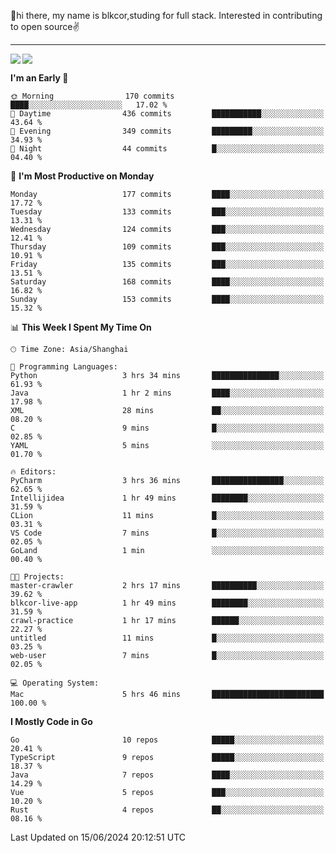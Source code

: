 👋hi there, my name is blkcor,studing for full stack.
Interested in contributing to open source✌️

<hr/>

![](https://github-readme-stats.vercel.app/api?username=blkcor)
<a href="https://github.com/blkcor/github-readme-stats">
    <img align="left" src="https://github-readme-stats.vercel.app/api/top-langs/?username=blkcor&hide=jupyter%20notebook,shaderlab,tex,c%23&langs_count=9" />
</a>


<!--START_SECTION:waka-->
**I'm an Early 🐤** 

```text
🌞 Morning                170 commits         ████░░░░░░░░░░░░░░░░░░░░░   17.02 % 
🌆 Daytime                436 commits         ███████████░░░░░░░░░░░░░░   43.64 % 
🌃 Evening                349 commits         █████████░░░░░░░░░░░░░░░░   34.93 % 
🌙 Night                  44 commits          █░░░░░░░░░░░░░░░░░░░░░░░░   04.40 % 
```
📅 **I'm Most Productive on Monday** 

```text
Monday                   177 commits         ████░░░░░░░░░░░░░░░░░░░░░   17.72 % 
Tuesday                  133 commits         ███░░░░░░░░░░░░░░░░░░░░░░   13.31 % 
Wednesday                124 commits         ███░░░░░░░░░░░░░░░░░░░░░░   12.41 % 
Thursday                 109 commits         ███░░░░░░░░░░░░░░░░░░░░░░   10.91 % 
Friday                   135 commits         ███░░░░░░░░░░░░░░░░░░░░░░   13.51 % 
Saturday                 168 commits         ████░░░░░░░░░░░░░░░░░░░░░   16.82 % 
Sunday                   153 commits         ████░░░░░░░░░░░░░░░░░░░░░   15.32 % 
```


📊 **This Week I Spent My Time On** 

```text
🕑︎ Time Zone: Asia/Shanghai

💬 Programming Languages: 
Python                   3 hrs 34 mins       ███████████████░░░░░░░░░░   61.93 % 
Java                     1 hr 2 mins         ████░░░░░░░░░░░░░░░░░░░░░   17.98 % 
XML                      28 mins             ██░░░░░░░░░░░░░░░░░░░░░░░   08.20 % 
C                        9 mins              █░░░░░░░░░░░░░░░░░░░░░░░░   02.85 % 
YAML                     5 mins              ░░░░░░░░░░░░░░░░░░░░░░░░░   01.70 % 

🔥 Editors: 
PyCharm                  3 hrs 36 mins       ████████████████░░░░░░░░░   62.65 % 
Intellijidea             1 hr 49 mins        ████████░░░░░░░░░░░░░░░░░   31.59 % 
CLion                    11 mins             █░░░░░░░░░░░░░░░░░░░░░░░░   03.31 % 
VS Code                  7 mins              █░░░░░░░░░░░░░░░░░░░░░░░░   02.05 % 
GoLand                   1 min               ░░░░░░░░░░░░░░░░░░░░░░░░░   00.40 % 

🐱‍💻 Projects: 
master-crawler           2 hrs 17 mins       ██████████░░░░░░░░░░░░░░░   39.62 % 
blkcor-live-app          1 hr 49 mins        ████████░░░░░░░░░░░░░░░░░   31.59 % 
crawl-practice           1 hr 17 mins        ██████░░░░░░░░░░░░░░░░░░░   22.27 % 
untitled                 11 mins             █░░░░░░░░░░░░░░░░░░░░░░░░   03.25 % 
web-user                 7 mins              █░░░░░░░░░░░░░░░░░░░░░░░░   02.05 % 

💻 Operating System: 
Mac                      5 hrs 46 mins       █████████████████████████   100.00 % 
```

**I Mostly Code in Go** 

```text
Go                       10 repos            █████░░░░░░░░░░░░░░░░░░░░   20.41 % 
TypeScript               9 repos             █████░░░░░░░░░░░░░░░░░░░░   18.37 % 
Java                     7 repos             ████░░░░░░░░░░░░░░░░░░░░░   14.29 % 
Vue                      5 repos             ███░░░░░░░░░░░░░░░░░░░░░░   10.20 % 
Rust                     4 repos             ██░░░░░░░░░░░░░░░░░░░░░░░   08.16 % 
```




 Last Updated on 15/06/2024 20:12:51 UTC
<!--END_SECTION:waka-->


